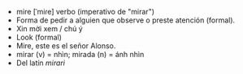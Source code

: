 - mire	[ˈmiɾe]	verbo (imperativo de "mirar")
- Forma de pedir a alguien que observe o preste atención (formal).
- Xin mời xem / chú ý
- Look (formal)
- Mire, este es el señor Alonso.
- mirar (v) = nhìn; mirada (n) = ánh nhìn
- Del latín *mirari*
